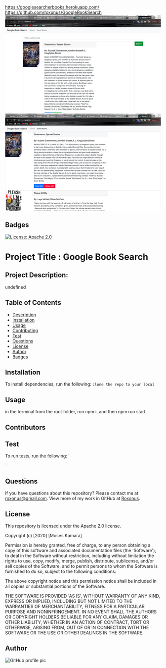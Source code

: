 https://googlesearcherbooks.herokuapp.com/
https://github.com/roxonus/GoogleBookSearch
![](assets/searchpic.png)
![](assets/searchpic1.png)



  ## Badges
  [![License: Apache 2.0](https://img.shields.io/badge/License-Apache%202.0-blue.svg)](https://opensource.org/licenses/Apache-2.0)
  # Project Title : Google Book Search
## Project Description:
undefined
## Table of Contents
* [Description](#description)
* [Installation](#installation)
* [Usage](#usage)
* [Contributing](#contributing)
* [Test](#test)
* [Questions](#questions)
* [License](#license)
* [Author](#Author)
* [Badges](#badges)
## Installation
To install dependencies, run the following:
`
clone the repo to your local
`
## Usage
in the terminal from the root folder, run npm i, and then npm run start
## Contributors

## Test
To run tests, run the following:
`

`

## Questions
If you have questions about this repository? Please contact me at [roxonus@gmail.com](mailto:roxonus@gmail.com). View more of my work in GitHub at [Roxonus](https://github.com/Roxonus).
## License
This repository is licensed under the Apache 2.0 license.

Copyright (c) [2020] [Moses Kamara]

Permission is hereby granted, free of charge, to any person obtaining a copy of this software and associated documentation files (the 'Software'), to deal in the Software without restriction, including without limitation the rights to use, copy, modify, merge, publish, distribute, sublicense, and/or sell copies of the Software, and to permit persons to whom the Software is furnished to do so, subject to the following conditions:

The above copyright notice and this permission notice shall be included in all copies or substantial portions of the Software.

THE SOFTWARE IS PROVIDED 'AS IS', WITHOUT WARRANTY OF ANY KIND, EXPRESS OR IMPLIED, INCLUDING BUT NOT LIMITED TO THE WARRANTIES OF MERCHANTABILITY, FITNESS FOR A PARTICULAR PURPOSE AND NONINFRINGEMENT. IN NO EVENT SHALL THE AUTHORS OR COPYRIGHT HOLDERS BE LIABLE FOR ANY CLAIM, DAMAGES OR OTHER LIABILITY, WHETHER IN AN ACTION OF CONTRACT, TORT OR OTHERWISE, ARISING FROM, OUT OF OR IN CONNECTION WITH THE SOFTWARE OR THE USE OR OTHER DEALINGS IN THE SOFTWARE.

## Author 
![GitHub profile pic](https://avatars0.githubusercontent.com/u/61368822?v=4)
